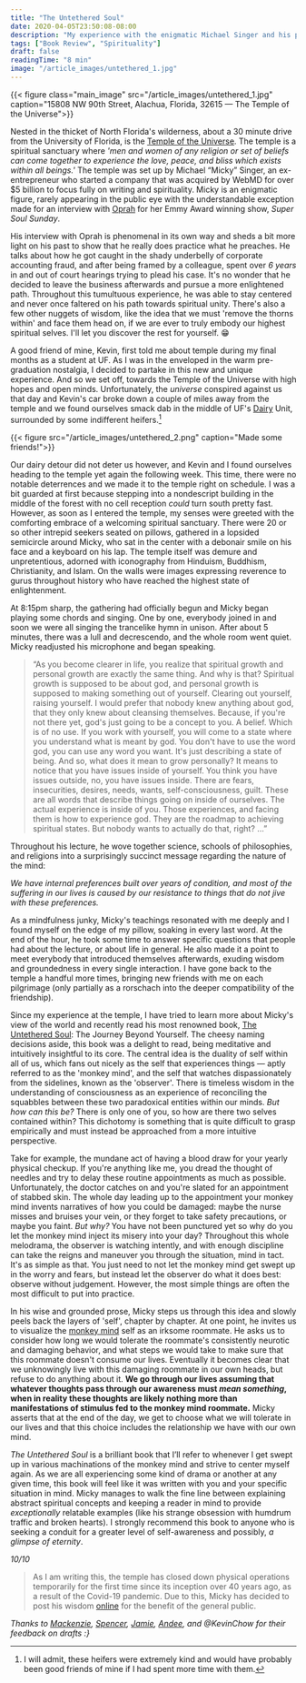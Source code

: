 ```yaml
---
title: "The Untethered Soul"
date: 2020-04-05T23:50:08-08:00
description: "My experience with the enigmatic Michael Singer and his powerful book: The Untethered Soul."
tags: ["Book Review", "Spirituality"]
draft: false
readingTime: "8 min"
image: "/article_images/untethered_1.jpg"
---
```


{{< figure class="main_image" src="/article_images/untethered_1.jpg" caption="15808 NW 90th Street, Alachua, Florida, 32615 — The Temple of the Universe">}}

Nested in the thicket of North Florida's wilderness, about a 30 minute drive from the University of Florida, is the [Temple of the Universe][1]. The temple is a spiritual sanctuary where *'men and women of any religion or set of beliefs can come together to experience the love, peace, and bliss which exists within all beings.'* The temple was set up by Michael “Micky” Singer, an ex-entrepreneur who started a company that was acquired by WebMD for over $5 billion to focus fully on writing and spirituality. Micky is an enigmatic figure, rarely appearing in the public eye with the understandable exception made for an interview with [Oprah][2] for her Emmy Award winning show, *Super Soul Sunday*.

His interview with Oprah is phenomenal in its own way and sheds a bit more light on his past to show that he really does practice what he preaches. He talks about how he got caught in the shady underbelly of corporate accounting fraud, and after being framed by a colleague, spent over *6 years* in and out of court hearings trying to plead his case. It's no wonder that he decided to leave the business afterwards and pursue a more enlightened path. Throughout this tumultuous experience, he was able to stay centered and never once faltered on his path towards spiritual unity. There's also a few other nuggets of wisdom, like the idea that we must 'remove the thorns within' and face them head on, if we are ever to truly embody our highest spiritual selves. I'll let you discover the rest for yourself. 😁

A good friend of mine, Kevin, first told me about temple during my final months as a student at UF. As I was in the enveloped in the warm pre-graduation nostalgia, I decided to partake in this new and unique experience. And so we set off, towards the Temple of the Universe with high hopes and open minds. Unfortunately, the *universe* conspired against us that day and Kevin's car broke down a couple of miles away from the temple and we found ourselves smack dab in the middle of UF's [Dairy][3] Unit, surrounded by some indifferent heifers.[^1]

{{< figure src="/article_images/untethered_2.png" caption="Made some friends!">}}

Our dairy detour did not deter us however, and Kevin and I found ourselves heading to the temple yet again the following week. This time, there were no notable deterrences and we made it to the temple right on schedule. I was a bit guarded at first because stepping into a nondescript building in the middle of the forest with no cell reception *could* turn south pretty fast. However, as soon as I entered the temple, my senses were greeted with the comforting embrace of a welcoming spiritual sanctuary. There were 20 or so other intrepid seekers seated on pillows, gathered in a lopsided semicircle around Micky, who sat in the center with a debonair smile on his face and a keyboard on his lap. The temple itself was demure and unpretentious, adorned with iconography from Hinduism, Buddhism, Christianity, and Islam. On the walls were images expressing reverence to gurus throughout history who have reached the highest state of enlightenment.

At 8:15pm sharp, the gathering had officially begun and Micky began playing some chords and singing. One by one, everybody joined in and soon we were all singing the trancelike hymn in unison. After about 5 minutes, there was a lull and decrescendo, and the whole room went quiet. Micky readjusted his microphone and began speaking.

> “As you become clearer in life, you realize that spiritual growth and personal growth are exactly the same thing. And why is that? Spiritual growth is supposed to be about god, and personal growth is supposed to making something out of yourself. Clearing out yourself, raising yourself. I would prefer that nobody knew anything about god, that they only knew about cleansing themselves. Because, if you're not there yet, god's just going to be a concept to you. A belief. Which is of no use. If you work with yourself, you will come to a state where you understand what is meant by god. You don't have to use the word god, you can use any word you want. It's just describing a state of being. And so, what does it mean to grow personally? It means to notice that you have issues inside of yourself. You think you have issues outside, no, you have issues inside. There are fears, insecurities, desires, needs, wants, self-consciousness, guilt. These are all words that describe things going on inside of ourselves. The actual experience is inside of you. Those experiences, and facing them is how to experience god. They are the roadmap to achieving spiritual states. But nobody wants to actually do that, right? ...”

Throughout his lecture, he wove together science, schools of philosophies, and religions into a surprisingly succinct message regarding the nature of the mind:

*We have internal preferences built over years of condition, and most of the suffering in our lives is caused by our resistance to things that do not jive with these preferences.*

As a mindfulness junky, Micky's teachings resonated with me deeply and I found myself on the edge of my pillow, soaking in every last word. At the end of the hour, he took some time to answer specific questions that people had about the lecture, or about life in general. He also made it a point to meet everybody that introduced themselves afterwards, exuding wisdom and groundedness in every single interaction. I have gone back to the temple a handful more times, bringing new friends with me on each pilgrimage (only partially as a rorschach into the deeper compatibility of the friendship).

Since my experience at the temple, I have tried to learn more about Micky's view of the world and recently read his most renowned book, [The Untethered Soul][4]: The Journey Beyond Yourself. The cheesy naming decisions aside, this book was a delight to read, being meditative and intuitively insightful to its core. The central idea is the duality of self within all of us, which fans out nicely as the self that experiences things — aptly referred to as the 'monkey mind', and the self that watches dispassionately from the sidelines, known as the 'observer'. There is timeless wisdom in the understanding of consciousness as an experience of reconciling the squabbles between these two paradoxical entities within our minds. *But how can this be?* There is only one of you, so how are there two selves contained within? This dichotomy is something that is quite difficult to grasp empirically and must instead be approached from a more intuitive perspective.

Take for example, the mundane act of having a blood draw for your yearly physical checkup. If you're anything like me, you dread the thought of needles and try to delay these routine appointments as much as possible. Unfortunately, the doctor catches on and you're slated for an appointment of stabbed skin. The whole day leading up to the appointment your monkey mind invents narratives of how you could be damaged: maybe the nurse misses and bruises your vein, or they forget to take safety precautions, or maybe you faint. *But why?* You have not been punctured yet so why do you let the monkey mind inject its misery into your day? Throughout this whole melodrama, the observer is watching intently, and with enough discipline can take the reigns and maneuver you through the situation, mind in tact. It's as simple as that. You just need to not let the monkey mind get swept up in the worry and fears, but instead let the observer do what it does best: observe without judgement. However, the most simple things are often the most difficult to put into practice.

In his wise and grounded prose, Micky steps us through this idea and slowly peels back the layers of 'self', chapter by chapter. At one point, he invites us to visualize the [monkey mind][5] self as an irksome roommate. He asks us to consider how long we would tolerate the roommate's consistently neurotic and damaging behavior, and what steps we would take to make sure that this roommate doesn't consume our lives. Eventually it becomes clear that we unknowingly live with this damaging roommate in our own heads, but refuse to do anything about it. **We go through our lives assuming that whatever thoughts pass through our awareness must *mean something*, when in reality these thoughts are likely nothing more than manifestations of stimulus fed to the monkey mind roommate.** Micky asserts that at the end of the day, we get to choose what we will tolerate in our lives and that this choice includes the relationship we have with our own mind.

*The Untethered Soul* is a brilliant book that I’ll refer to whenever I get swept up in various machinations of the monkey mind and strive to center myself again. As we are all experiencing some kind of drama or another at any given time, this book will feel like it was written with you and your specific situation in mind. Micky manages to walk the fine line between explaining abstract spiritual concepts and keeping a reader in mind to provide *exceptionally* relatable examples (like his strange obsession with humdrum traffic and broken hearts). I strongly recommend this book to anyone who is seeking a conduit for a greater level of self-awareness and possibly, *a glimpse of eternity*.

*10/10*

> As I am writing this, the temple has closed down physical operations temporarily for the first time since its inception over 40 years ago, as a result of the Covid-19 pandemic. Due to this, Micky has decided to post his wisdom [online][6] for the benefit of the general public.

*Thanks to [Mackenzie][7], [Spencer][8], [Jamie][9], [Andee][10], and @KevinChow for their feedback on drafts :}*

[1]: https://www.tou.org/
[2]: https://www.youtube.com/watch?v=WbMcUueg4Sc
[3]: /dairy
[4]: https://www.goodreads.com/book/show/1963638.The_Untethered_Soul
[5]: https://waitbutwhy.com/2013/10/why-procrastinators-procrastinate.html
[6]: https://templeoftheuniverse.net/talks/living_the_deeper_life.mp3
[7]: https://littlecurrywurst.com
[8]: https://www.spencerchang.me/
[9]: http://jamie-wong.com/
[10]: https://medium.com/@andeeliao

[^1]: I will admit, these heifers were extremely kind and would have probably been good friends of mine if I had spent more time with them.
